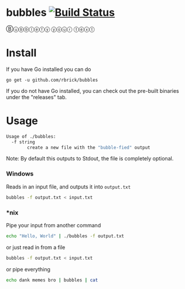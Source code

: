 # bubbles [![Build Status](https://travis-ci.org/rbrick/bubbles.svg?branch=master)](https://travis-ci.org/rbrick/bubbles)
Ⓑⓤⓑⓑⓛⓔⓕⓨ ⓨⓞⓤⓡ ⓣⓔⓧⓣ

# Install
If you have Go installed you can do

```
go get -u github.com/rbrick/bubbles
```

If you do not have Go installed, you can check out the pre-built binaries under the "releases" tab.

# Usage

```sh
Usage of ./bubbles:
  -f string
        create a new file with the "bubble-fied" output
```

Note: By default this outputs to Stdout, the file is completely optional.

### Windows
Reads in an input file, and outputs it into `output.txt`
```sh
bubbles -f output.txt < input.txt
```

### *nix

Pipe your input from another command

```sh
echo "Hello, World" | ./bubbles -f output.txt
```

or just read in from a file
```sh
bubbles -f output.txt < input.txt
```

or pipe everything
```sh
echo dank memes bro | bubbles | cat
```
